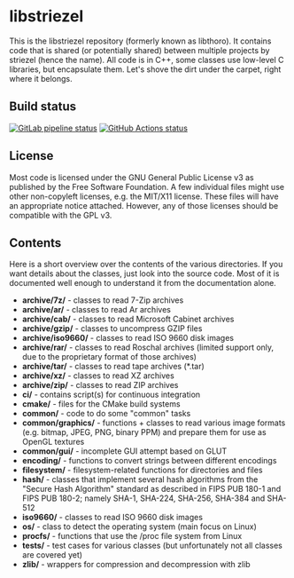 # libstriezel

This is the libstriezel repository (formerly known as libthoro).
It contains code that is shared (or potentially shared) between multiple
projects by striezel (hence the name). All code is in C++, some classes use
low-level C libraries, but encapsulate them. Let's shove the dirt under the
carpet, right where it belongs.

## Build status

[![GitLab pipeline status](https://gitlab.com/striezel/libstriezel/badges/master/pipeline.svg)](https://gitlab.com/striezel/libstriezel/-/pipelines)
[![GitHub Actions status](https://github.com/striezel/libstriezel/workflows/GitHub%20CI/badge.svg)](https://github.com/striezel/libstriezel/actions)

## License

Most code is licensed under the GNU General Public License v3 as published by
the Free Software Foundation. A few individual files might use other
non-copyleft licenses, e.g. the MIT/X11 license. These files will have an
appropriate notice attached. However, any of those licenses should be
compatible with the GPL v3.

## Contents

Here is a short overview over the contents of the various directories. If you
want details about the classes, just look into the source code. Most of it is
documented well enough to understand it from the documentation alone.

* **archive/7z/** - classes to read 7-Zip archives
* **archive/ar/** - classes to read Ar archives
* **archive/cab/** - classes to read Microsoft Cabinet archives
* **archive/gzip/** - classes to uncompress GZIP files
* **archive/iso9660/** - classes to read ISO 9660 disk images
* **archive/rar/** - classes to read Roschal archives (limited support only,
  due to the proprietary format of those archives)
* **archive/tar/** - classes to read tape archives (*.tar)
* **archive/xz/** - classes to read XZ archives
* **archive/zip/** - classes to read ZIP archives
* **ci/** - contains script(s) for continuous integration
* **cmake/** - files for the CMake build systems
* **common/** - code to do some "common" tasks
* **common/graphics/** - functions + classes to read various image formats
  (e.g. bitmap, JPEG, PNG, binary PPM) and prepare them for use as OpenGL
  textures
* **common/gui/** - incomplete GUI attempt based on GLUT
* **encoding/** - functions to convert strings between different encodings
* **filesystem/** - filesystem-related functions for directories and files
* **hash/** - classes that implement several hash algorithms from the "Secure
  Hash Algorithm" standard as described in FIPS PUB 180-1 and FIPS PUB 180-2;
  namely SHA-1, SHA-224, SHA-256, SHA-384 and SHA-512
* **iso9660/** - classes to read ISO 9660 disk images
* **os/** - class to detect the operating system (main focus on Linux)
* **procfs/** - functions that use the /proc file system from Linux
* **tests/** - test cases for various classes (but unfortunately not all
  classes are covered yet)
* **zlib/** - wrappers for compression and decompression with zlib
